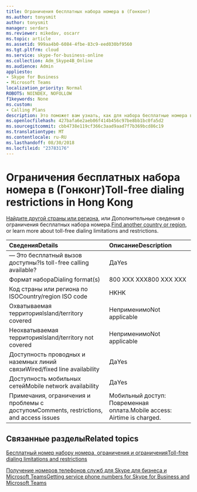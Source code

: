 ```yaml
---
title: Ограничения бесплатных набора номера в (Гонконг)
ms.author: tonysmit
author: tonysmit
manager: serdars
ms.reviewer: mikedav, oscarr
ms.topic: article
ms.assetid: 999aa4b0-6084-4fbe-83c9-eed030bf9560
ms.tgt.pltfrm: cloud
ms.service: skype-for-business-online
ms.collection: Adm_Skype4B_Online
ms.audience: Admin
appliesto:
- Skype for Business
- Microsoft Teams
localization_priority: Normal
ROBOTS: NOINDEX, NOFOLLOW
f1keywords: None
ms.custom:
- Calling Plans
description: Это поможет вам узнать, как для набора бесплатные номера в каждом регионе. После выбора страны или региона, его можно перейти страны страницу, содержащую подробные сведения, ограничения и ограничения для бесплатных службы доступности которых бесплатная служба недоступна. Формат набора номера или форматы покажу требуется код доступа в рамках каждой страны или региона для абонентской группы бесплатный номер телефона.
ms.openlocfilehash: 427bafa6e2aeb06f414b456c97be8bb1bc0fa5d2
ms.sourcegitcommit: cbb4738e119cf366c3aad9aad7f7b369bcd86c19
ms.translationtype: MT
ms.contentlocale: ru-RU
ms.lasthandoff: 08/30/2018
ms.locfileid: "23783176"
---
```

# <a name="toll-free-dialing-restrictions-in-hong-kong"></a><span data-ttu-id="3a6c2-105">Ограничения бесплатных набора номера в (Гонконг)</span><span class="sxs-lookup"><span data-stu-id="3a6c2-105">Toll-free dialing restrictions in Hong Kong</span></span>

<span data-ttu-id="3a6c2-106">[Найдите другой страны или региона](../toll-free-dialing-limitations-and-restrictions.md), или Дополнительные сведения о ограничения бесплатных набора номера.</span><span class="sxs-lookup"><span data-stu-id="3a6c2-106">[Find another country or region](../toll-free-dialing-limitations-and-restrictions.md), or learn more about toll-free dialing limitations and restrictions.</span></span>


|<span data-ttu-id="3a6c2-107">**Сведения**</span><span class="sxs-lookup"><span data-stu-id="3a6c2-107">**Details**</span></span>|<span data-ttu-id="3a6c2-108">**Описание**</span><span class="sxs-lookup"><span data-stu-id="3a6c2-108">**Description**</span></span>|
|:-----|:-----|
|<span data-ttu-id="3a6c2-109">— Это бесплатный вызов доступны?</span><span class="sxs-lookup"><span data-stu-id="3a6c2-109">Is toll-free calling available?</span></span>  <br/> |<span data-ttu-id="3a6c2-110">Да</span><span class="sxs-lookup"><span data-stu-id="3a6c2-110">Yes</span></span>  <br/> |
|<span data-ttu-id="3a6c2-111">Формат набора</span><span class="sxs-lookup"><span data-stu-id="3a6c2-111">Dialing format(s)</span></span>  <br/> | <span data-ttu-id="3a6c2-112">800 XXX XXX</span><span class="sxs-lookup"><span data-stu-id="3a6c2-112">800 XXX XXX</span></span> <br/> |
|<span data-ttu-id="3a6c2-113">Код страны или региона по ISO</span><span class="sxs-lookup"><span data-stu-id="3a6c2-113">Country/region ISO code</span></span>  <br/> |<span data-ttu-id="3a6c2-114">HK</span><span class="sxs-lookup"><span data-stu-id="3a6c2-114">HK</span></span>  <br/> |
|<span data-ttu-id="3a6c2-115">Охватываемая территория</span><span class="sxs-lookup"><span data-stu-id="3a6c2-115">Island/territory covered</span></span>  <br/> |<span data-ttu-id="3a6c2-116">Неприменимо</span><span class="sxs-lookup"><span data-stu-id="3a6c2-116">Not applicable</span></span>  <br/> |
|<span data-ttu-id="3a6c2-117">Неохватываемая территория</span><span class="sxs-lookup"><span data-stu-id="3a6c2-117">Island/territory not covered</span></span>  <br/> |<span data-ttu-id="3a6c2-118">Неприменимо</span><span class="sxs-lookup"><span data-stu-id="3a6c2-118">Not applicable</span></span>  <br/> |
|<span data-ttu-id="3a6c2-119">Доступность проводных и наземных линий связи</span><span class="sxs-lookup"><span data-stu-id="3a6c2-119">Wired/fixed line availability</span></span>  <br/> |<span data-ttu-id="3a6c2-120">Да</span><span class="sxs-lookup"><span data-stu-id="3a6c2-120">Yes</span></span>  <br/> |
|<span data-ttu-id="3a6c2-121">Доступность мобильных сетей</span><span class="sxs-lookup"><span data-stu-id="3a6c2-121">Mobile network availability</span></span>  <br/> |<span data-ttu-id="3a6c2-122">Да</span><span class="sxs-lookup"><span data-stu-id="3a6c2-122">Yes</span></span>  <br/> |
|<span data-ttu-id="3a6c2-123">Примечания, ограничения и проблемы с доступом</span><span class="sxs-lookup"><span data-stu-id="3a6c2-123">Comments, restrictions, and access issues</span></span>  <br/> |<span data-ttu-id="3a6c2-124">Мобильный доступ: Повременная оплата.</span><span class="sxs-lookup"><span data-stu-id="3a6c2-124">Mobile access: Airtime is charged.</span></span>  <br/> |
   
## <a name="related-topics"></a><span data-ttu-id="3a6c2-125">Связанные разделы</span><span class="sxs-lookup"><span data-stu-id="3a6c2-125">Related topics</span></span>

[<span data-ttu-id="3a6c2-126">Бесплатный номер набору номера, ограничения и ограничения</span><span class="sxs-lookup"><span data-stu-id="3a6c2-126">Toll-free dialing limitations and restrictions</span></span>](../toll-free-dialing-limitations-and-restrictions.md)

[<span data-ttu-id="3a6c2-127">Получение номеров телефонов служб для Skype для бизнеса и Microsoft Teams</span><span class="sxs-lookup"><span data-stu-id="3a6c2-127">Getting service phone numbers for Skype for Business and Microsoft Teams</span></span>](/skypeforbusiness/what-is-phone-system-in-office-365/getting-service-phone-numbers)

  
 